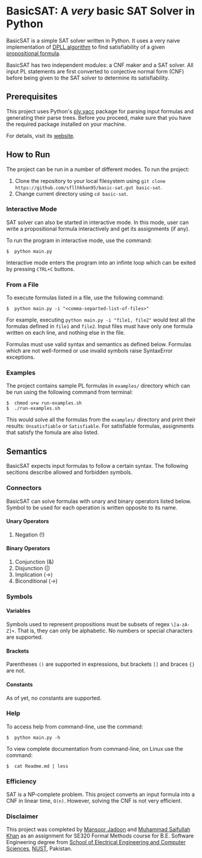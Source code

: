 # BasicSAT: A _very_ basic SAT Solver in Python

BasicSAT is a simple SAT solver written in Python. It uses
a very naive implementation of [DPLL algorithm](https://en.wikipedia.org/wiki/DPLL_algorithm)
to find satisfiability of a given [propositional formula](https://en.wikipedia.org/wiki/Propositional_formula).

BasicSAT has two independent modules: a CNF maker and a SAT solver. All input PL
statements are first converted to conjective normal form (CNF) before
being given to the SAT solver to determine its satisfiability.


## Prerequisites
This project uses Python's [ply.yacc](http://www.dabeaz.com/ply/)
package for parsing input formulas and generating their
parse trees. Before you proceed, make sure that you have the
required package installed on your machine.

For details, visit its [website](http://www.dabeaz.com/ply/).

## How to Run
The project can be run in a number of different modes. To run
the project:
1) Clone the repository to your local filesystem using `git clone https://github.com/sfllhkhan95/basic-sat.gut basic-sat`.
2) Change current directory using `cd basic-sat`.

### Interactive Mode
SAT solver can also be started in interactive mode. In this mode,
user can write a propositional formula interactively and get its
assignments (if any).

To run the program in interactive mode, use the command:
````
$  python main.py
````
Interactive mode enters the program into an infinte loop which can
be exited by pressing `CTRL+C` buttons.

### From a File
To execute formulas listed in a file, use the following command:
````
$  python main.py -i "<comma-separted-list-of-files>"
````

For example, executing `python main.py -i "file1, file2"` would test
all the formulas defined in `file1` and `file2`. Input files must have
only one formula written on each line, and nothing else in the file.

Formulas must use valid syntax and semantics as defined below. Formulas
which are not well-formed or use invalid symbols raise SyntaxError
exceptions.

### Examples
The project contains sample PL formulas in `examples/` directory which
can be run using the following command from terminal:
````
$  chmod u+w run-examples.sh
$  ./run-examples.sh
````
This would solve all the formulas from the `examples/` directory
and print their results: `Unsatisfiable` or `Satisfiable`.
For satisfiable formulas, assignments that satisfy the fomula
are also listed.


## Semantics
BasicSAT expects input formulas to follow a certain syntax. The following
secitions describe allowed and forbidden symbols.

### Connectors
BasicSAT can solve formulas with unary and binary operators listed below.
Symbol to be used for each operation is written opposite to its name.

#### Unary Operators
1) Negation (!)

#### Binary Operators
1) Conjunction (&)
2) Disjunction (|)
3) Implication (->)
4) Biconditional (->)

### Symbols
#### Variables
Symbols used to represent propositions must be subsets of regex `\[a-zA-Z]+`.
That is, they can only be alphabetic. No numbers or special characters are
supported.

#### Brackets
Parentheses `()` are supported in expressions, but brackets `[]` and
braces `{}` are not.

#### Constants
As of yet, no constants are supported.

### Help
To access help from command-line, use the command:
````
$  python main.py -h
````
To view complete documentation from command-line, on Linux use 
the command:
````
$  cat Readme.md | less
````

### Efficiency
SAT is a NP-complete problem. This project converts an input formula into
a CNF in linear time, `O(n)`. However, solving the CNF is not very
efficient.

### Disclaimer
This project was completed by [Mansoor Jadoon](http://github.com/mansoorjadoon)
and [Muhammad Saifullah Khan](http://github.com/sfllhkhan95) as an assignment for
SE320 Formal Methods course for B.E. Software Engineering degree
from [School of Electrical Engineering and Computer Sciences](http://www.seecs.nust.edu.pk),
[NUST](http://www.nust.edu.pk), Pakistan.